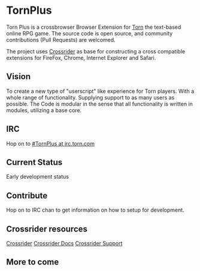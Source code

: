 # TornPlus
Torn Plus is a crossbrowser Browser Extension for [Torn](http://www.torn.com) the text-based online RPG game.
The source code is open source, and community contributions (Pull Requests) are welcomed.

The project uses [Crossrider](http://www.crossrider.com) as base for constructing a cross compatible extensions for FireFox, Chrome, Internet Explorer and Safari.

## Vision
To create a new type of "userscript" like experience for Torn players. With a whole range of functionality. Supplying support to as many users as possible.
The Code is modular in the sense that all functionality is written in modules, utilizing a base core.

## IRC
Hop on to [#TornPlus at irc.torn.com](irc://irc.torn.com:6667/TornPlus)

## Current Status
Early development status

## Contribute
Hop on to IRC chan to get information on how to setup for development.

## Crossrider resources
[Crossrider](http://www.crossrider.com)
[Crossrider Docs](http://docs.crossrider.com)
[Crossrider Support](https://getsatisfaction.com/crossrider)

## More to come